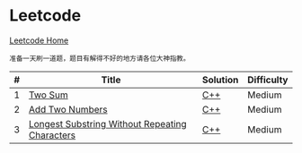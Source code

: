 # Leetcode
[Leetcode Home](https://leetcode.com/problemset/algorithms/)

	准备一天刷一道题，题目有解得不好的地方请各位大神指教。

| # | Title | Solution | Difficulty |
|---| ----- | -------- | ---------- |
| 1 | [Two Sum](https://leetcode.com/problems/two-sum/) | [C++](./Two_Sum.h) | Medium |
| 2 | [Add Two Numbers](https://leetcode.com/problems/add-two-numbers/) | [C++](./Add_Two_Numbers.h) | Medium |
| 3 | [Longest Substring Without Repeating Characters](https://leetcode.com/problems/longest-substring-without-repeating-characters/) | [C++](./Longest_Substring_Without_Repeating_Characters.h) | Medium |